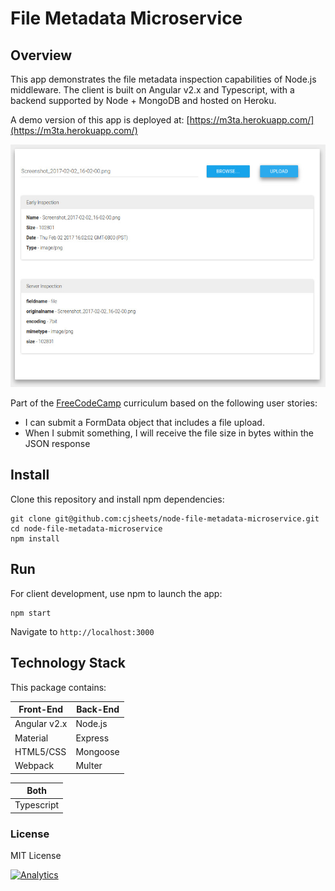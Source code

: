# File Metadata Microservice

## Overview

This app demonstrates the file metadata inspection capabilities of Node.js middleware. The client is built on Angular v2.x
and Typescript, with a backend supported by Node + MongoDB and hosted on Heroku.

A demo version of this app is deployed at: [https://m3ta.herokuapp.com/](https://m3ta.herokuapp.com/)

![](client/assets/img/app-screenshot.jpg?raw=true)

Part of the [FreeCodeCamp](https://www.freecodecamp.com/cjsheets) curriculum based on the following user stories:

* I can submit a FormData object that includes a file upload.
* When I submit something, I will receive the file size in bytes within the JSON response

## Install

Clone this repository and install npm dependencies:

```
git clone git@github.com:cjsheets/node-file-metadata-microservice.git
cd node-file-metadata-microservice
npm install
```

## Run

For client development, use npm to launch the app:

```
npm start
```

Navigate to `http://localhost:3000`



## Technology Stack

This package contains:

| Front-End | Back-End |
| ------- | ------- |
| Angular v2.x | Node.js |
| Material | Express |
| HTML5/CSS | Mongoose |
| Webpack | Multer |

| Both | 
| ------- |
| Typescript |


### License

MIT License

[![Analytics](https://cjs-beacon.appspot.com/UA-10006093-3/github/cjsheets/node-file-metadata-microservice?pixel)](https://github.com/cjsheets/node-file-metadata-microservice)
